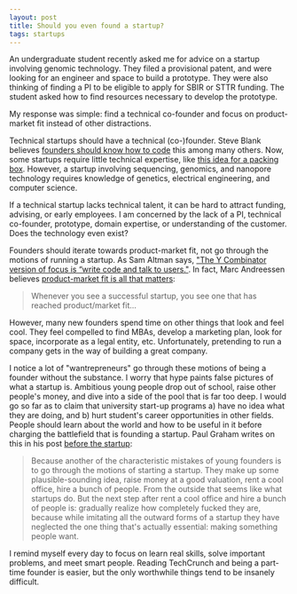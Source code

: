 ```yaml
---
layout: post
title: Should you even found a startup?
tags: startups
---
```


An undergraduate student recently asked me for advice on a startup involving genomic technology. They filed a provisional patent, and were looking for an engineer and space to build a prototype. They were also thinking of finding a PI to be eligible to apply for SBIR or STTR funding. The student asked how to find resources necessary to develop the prototype.

My response was simple: find a technical co-founder and focus on product-market fit instead of other distractions.

Technical startups should have a technical (co-)founder. Steve Blank believes [founders should know how to code](http://steveblank.com/2014/09/03/should-founders-know-how-to-code/) this among many others. Now, some startups require little technical expertise, like [this idea for a packing box](http://news.emory.edu/stories/2014/05/er_student_shark_tank_update/campus.html). However, a startup involving sequencing, genomics, and nanopore technology requires knowledge of genetics, electrical engineering, and computer science.

If a technical startup lacks technical talent, it can be hard to attract funding, advising, or early employees. I am concerned by the lack of a PI, technical co-founder, prototype, domain expertise, or understanding of the customer. Does the technology even exist?

Founders should iterate towards product-market fit, not go through the motions of running a startup. As Sam Altman says, ["The Y Combinator version of focus is “write code and talk to users."](http://blog.samaltman.com/how-things-get-done). In fact, Marc Andreessen believes [product-market fit is all that matters](https://www.linkedin.com/pulse/marc-andreessen-product-market-fit-startups-marc-andreessen):

> Whenever you see a successful startup, you see one that has reached product/market fit...

However, many new founders spend time on other things that look and feel cool. They feel compelled to find MBAs, develop a marketing plan, look for space, incorporate as a legal entity, etc. Unfortunately, pretending to run a company gets in the way of building a great company.

I notice a lot of "wantrepreneurs" go through these motions of being a founder without the substance. I worry that hype paints false pictures of what a startup is. Ambitious young people drop out of school, raise other people's money, and dive into a side of the pool that is far too deep. I would go so far as to claim that university start-up programs a) have no idea what they are doing, and b) hurt student's career opportunities in other fields. People should learn about the world and how to be useful in it before charging the battlefield that is founding a startup. Paul Graham writes on this in his post [before the startup](http://www.paulgraham.com/before.html):

> Because another of the characteristic mistakes of young founders is to go through the motions of starting a startup. They make up some plausible-sounding idea, raise money at a good valuation, rent a cool office, hire a bunch of people. From the outside that seems like what startups do. But the next step after rent a cool office and hire a bunch of people is: gradually realize how completely fucked they are, because while imitating all the outward forms of a startup they have neglected the one thing that's actually essential: making something people want.

I remind myself every day to focus on learn real skills, solve important problems, and meet smart people. Reading TechCrunch and being a part-time founder is easier, but the only worthwhile things tend to be insanely difficult.
